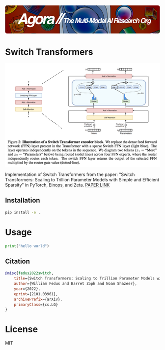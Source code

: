 [![Multi-Modality](agorabanner.png)](https://discord.gg/qUtxnK2NMf)

# Switch Transformers

![Switch Transformer](st.png)

Implementation of Switch Transformers from the paper: "Switch Transformers: Scaling to Trillion Parameter Models with Simple and Efficient Sparsity" in PyTorch, Einops, and Zeta. [PAPER LINK](https://arxiv.org/abs/2101.03961)

## Installation

```bash
pip install -e .
```

# Usage
```python
print("hello world")

```



## Citation
```bibtex
@misc{fedus2022switch,
    title={Switch Transformers: Scaling to Trillion Parameter Models with Simple and Efficient Sparsity}, 
    author={William Fedus and Barret Zoph and Noam Shazeer},
    year={2022},
    eprint={2101.03961},
    archivePrefix={arXiv},
    primaryClass={cs.LG}
}

```

# License
MIT
